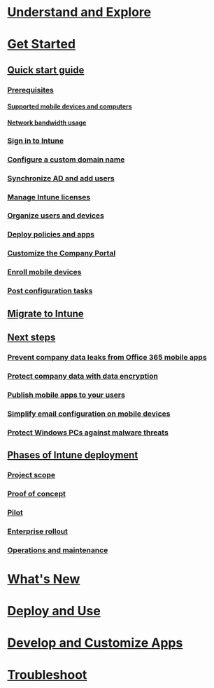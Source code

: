 # [Understand and Explore](/intune/understand-explore/introduction-to-microsoft-intune)
# [Get Started](get-started.md)
## [Quick start guide](start-with-a-paid-subscription-to-microsoft-intune.md)
### [Prerequisites](what-to-know-before-you-start-microsoft-intune.md)
#### [Supported mobile devices and computers](supported-mobile-devices-and-computers.md)
#### [Network bandwidth usage](network-bandwidth-use.md)
### [Sign in to Intune](start-with-a-paid-subscription-to-microsoft-intune-step-1.md)
### [Configure a custom domain name](start-with-a-paid-subscription-to-microsoft-intune-step-2.md)
### [Synchronize AD and add users](start-with-a-paid-subscription-to-microsoft-intune-step-3.md)
### [Manage Intune licenses](start-with-a-paid-subscription-to-microsoft-intune-step-4.md)
### [Organize users and devices](start-with-a-paid-subscription-to-microsoft-intune-step-5.md)
### [Deploy policies and apps](start-with-a-paid-subscription-to-microsoft-intune-step-6.md)
### [Customize the Company Portal](start-with-a-paid-subscription-to-microsoft-intune-step-7.md)
### [Enroll mobile devices](start-with-a-paid-subscription-to-microsoft-intune-step-8.md)
### [Post configuration tasks](post-configuration-tasks.md)
## [Migrate to Intune](migrate-to-intune.md)
## [Next steps](prevent-company-data-leaks-from-Office-365-mobile-apps.md)
### [Prevent company data leaks from Office 365 mobile apps](prevent-company-data-leaks-from-Office-365-mobile-apps.md)
### [Protect company data with data encryption](protect-data-encryption.md)
### [Publish mobile apps to your users](publish-mobile-apps-to-users.md)
### [Simplify email configuration on mobile devices](simplify-email-configuration-on-mobile-devices.md)
### [Protect Windows PCs against malware threats](protect-pcs-against-malware-threats.md)
## [Phases of Intune deployment](rollout-phases-for-microsoft-intune-deployment.md)
### [Project scope](project-scope.md)
### [Proof of concept](proof-of-concept.md)
### [Pilot](pilot.md)
### [Enterprise rollout](enterprise-rollout.md)
### [Operations and maintenance](operations-and-maintenance.md)
# [What's New](/intune/whats-new/whats-new-in-microsoft-intune)
# [Deploy and Use](/intune/deploy-use/overview-of-device-and-app-lifecycles-in-microsoft-intune)
# [Develop and Customize Apps](/intune/develop/intune-app-sdk)
# [Troubleshoot](/intune/troubleshoot/general-troubleshooting-tips-for-microsoft-intune)
